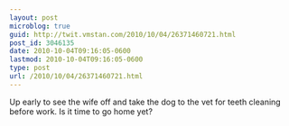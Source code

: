 ```yaml
---
layout: post
microblog: true
guid: http://twit.vmstan.com/2010/10/04/26371460721.html
post_id: 3046135
date: 2010-10-04T09:16:05-0600
lastmod: 2010-10-04T09:16:05-0600
type: post
url: /2010/10/04/26371460721.html
---
```

Up early to see the wife off and take the dog to the vet for teeth cleaning before work. Is it time to go home yet?
